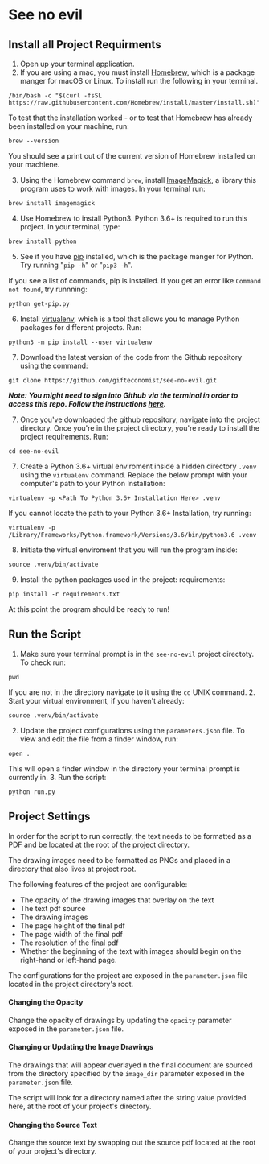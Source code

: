 # See no evil


## Install all Project Requirments

1. Open up your terminal application.
2. If you are using a mac, you must install [Homebrew](https://brew.sh/), which is a package manger for macOS or Linux. To install run the following in your terminal.
```
/bin/bash -c "$(curl -fsSL https://raw.githubusercontent.com/Homebrew/install/master/install.sh)"
```
To test that the installation worked - or to test that Homebrew has already been installed on your machine, run:
```
brew --version
```
You should see a print out of the current version of Homebrew installed on your machiene.

3. Using the Homebrew command `brew`, install [ImageMagick](https://imagemagick.org/index.php), a library this program uses to work with images. In your terminal run:
```
brew install imagemagick
```
4. Use Homebrew to install Python3. Python 3.6+ is required to run this project. In your terminal, type:
```
brew install python
```
5. See if you have [pip](https://pip.pypa.io/en/stable/) installed, which is the package manger for Python. Try running "`pip -h`" or "`pip3 -h`".

If you see a list of commands, pip is installed. If you get an error like `Command not found`, try runnning:
```
python get-pip.py
```
6. Install [virtualenv](https://packaging.python.org/key_projects/#virtualenv), which is a tool that allows you to manage Python packages for different projects. Run: 
```
python3 -m pip install --user virtualenv
```
7. Download the latest version of the code from the Github repository using the command:
```
git clone https://github.com/gifteconomist/see-no-evil.git
```
***Note: You might need to sign into Github via the terminal in order to access this repo. Follow the instructions [here](https://docs.github.com/en/free-pro-team@latest/github/using-git/setting-your-username-in-git).***

7. Once you've downloaded the github repository, navigate into the project directory. Once you're in the project directory, you're ready to install the project requirements. Run: 
```
cd see-no-evil
```
7. Create a Python 3.6+ virtual enviroment inside a hidden directory `.venv` using the `virtualenv` command. Replace the below prompt with your computer's path to your Python Installation:
```
virtualenv -p <Path To Python 3.6+ Installation Here> .venv
```
If you cannot locate the path to your Python 3.6+ Installation, try running:
```
virtualenv -p /Library/Frameworks/Python.framework/Versions/3.6/bin/python3.6 .venv
```
8. Initiate the virtual enviroment that you will run the program inside:
```
source .venv/bin/activate
```
9. Install the python packages used in the project: requirements:
```
pip install -r requirements.txt
```
At this point the program should be ready to run!

## Run the Script

1. Make sure your terminal prompt is in the `see-no-evil` project directoty. To check run: 
```
pwd
```
If you are not in the directory navigate to it using the `cd` UNIX command.
2. Start your virtual environment, if you haven't already:
```
source .venv/bin/activate
```
2. Update the project configurations using the `parameters.json` file. To view and edit the file from a finder window, run: 
```
open .
```
This will open a finder window in the directory your terminal prompt is currently in.
3. Run the script:
```
python run.py
```


## Project Settings
In order for the script to run correctly, the text needs to be formatted as a PDF and be located at the root of the project directory. 

The drawing images need to be formatted as PNGs and placed in a directory that also lives at project root.

The following features of the project are configurable:
 - The opacity of the drawing images that overlay on the text
 - The text pdf source
 - The drawing images
 - The page height of the final pdf
 - The page width of the final pdf
 - The resolution of the final pdf
 - Whether the beginning of the text with images should begin on the right-hand or left-hand page.

The configurations for the project are exposed in the `parameter.json` file located in the project directory's root.

#### Changing the Opacity
Change the opacity of drawings by updating the `opacity` parameter exposed in the `parameter.json` file.

#### Changing or Updating the Image Drawings
The drawings that will appear overlayed n the final document are sourced from the directory specified by the `image_dir` parameter exposed in the `parameter.json` file.

The script will look for a directory named after the string value provided here, at the root of your project's directory.

#### Changing the Source Text
Change the source text by swapping out the source pdf located at the root of your project's directory.



